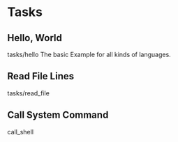 Tasks
=====


Hello, World
------------
tasks/hello
The basic Example for all kinds of languages.

Read File Lines
---------------
tasks/read_file

Call System Command
-------------------
call_shell




